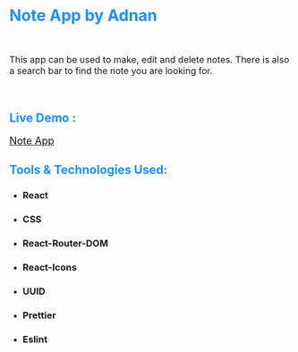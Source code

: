 <!--markdown tutorial-->
<h1 style="color:dodgerblue">Note App by Adnan</h1> <br/> 
<p style="font-size: 16px" >This app can be used to make, edit and delete notes. There is also a search bar to find the note you are looking for.</p> <br/>

<h2 style="color:dodgerblue">Live Demo :</h2>
<a style="font-size:18px" href="https://noteappbyadnan.netlify.app/" target="_blank">Note App</a>

<br/>
<h2 style="color:dodgerblue">Tools & Technologies Used:</h2>
<ul>
    <li><h3>React</h3></li>
    <li><h3>CSS</h3></li>
    <li><h3>React-Router-DOM</h3></li>
    <li><h3>React-Icons</h3></li>
    <li><h3>UUID</h3></li>
    <li><h3>Prettier</h3></li>
    <li><h3>Eslint</h3></li>
</ul>
